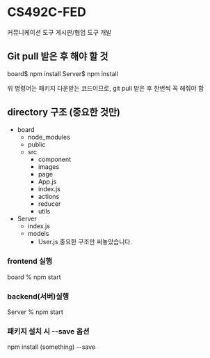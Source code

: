 # CS492C-FED
커뮤니케이션 도구 게시판/협업 도구 개발

## Git pull 받은 후 해야 할 것

 board$ npm install
 Server$ npm install

위 명령어는 패키지 다운받는 코드이므로, git pull 받은 후 한번씩 꼭 해줘야 함

## directory 구조 (중요한 것만)
+ board
  + node_modules
  + public
  + src
    + component
    + images
    + page
    + App.js
    + index.js
    + actions
    + reducer
    + utils
+ Server
  + index.js
  + models
    + User.js
중요한 구조만 써놓았습니다.

### frontend 실행
board % npm start

### backend(서버)실행
Server % npm start


### 패키지 설치 시 --save 옵션
npm install (something) --save

